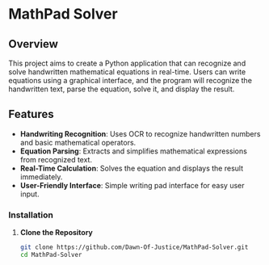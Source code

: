 # MathPad Solver

## Overview

This project aims to create a Python application that can recognize and solve handwritten mathematical equations in real-time. Users can write equations using a graphical interface, and the program will recognize the handwritten text, parse the equation, solve it, and display the result.

## Features

- **Handwriting Recognition**: Uses OCR to recognize handwritten numbers and basic mathematical operators.
- **Equation Parsing**: Extracts and simplifies mathematical expressions from recognized text.
- **Real-Time Calculation**: Solves the equation and displays the result immediately.
- **User-Friendly Interface**: Simple writing pad interface for easy user input.


### Installation

1. **Clone the Repository**

   ```bash
   git clone https://github.com/Dawn-Of-Justice/MathPad-Solver.git
   cd MathPad-Solver
   ```
